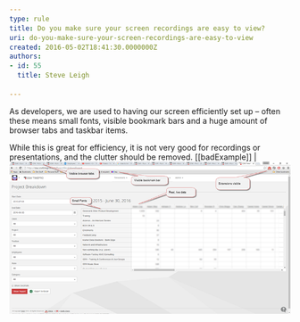 ```yaml
---
type: rule
title: Do you make sure your screen recordings are easy to view?
uri: do-you-make-sure-your-screen-recordings-are-easy-to-view
created: 2016-05-02T18:41:30.0000000Z
authors:
- id: 55
  title: Steve Leigh

---
```


As developers, we are used to having our screen efficiently set up – often these means small fonts, visible bookmark bars and a huge amount of browser tabs and taskbar items.
 
While this is great for efficiency, it is not very good for recordings or presentations, and the clutter should be removed.
[[badExample]]
| ![ This video will be cluttered and unprofessional![screen-recording-good.png](screen-recording-good.png)](screen-recording-bad.png)
